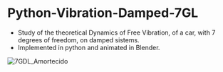 ﻿# Python-Vibration-Damped-7GL
 
 * Study of the theoretical Dynamics of Free Vibration, of a car, with 7 degrees of freedom, on damped sistems. 
 * Implemented in python and animated in Blender.

![7GDL_Amortecido](https://user-images.githubusercontent.com/69171014/115315588-08144800-a14e-11eb-852b-dc2f89497464.png)

